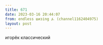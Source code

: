 ```yaml
---
title: 671
date: 2023-03-16 20:44:07
from: endless шизing ⍼ (channel1162404975)
layout: post
---
```


игорёк классический
